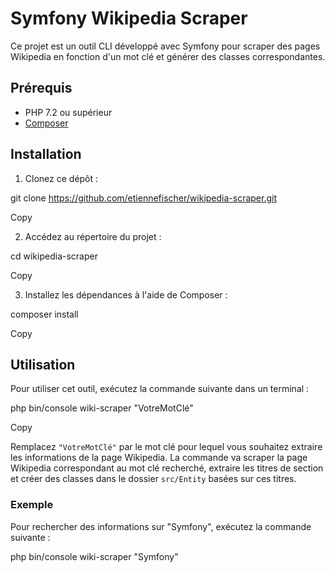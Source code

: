 # Symfony Wikipedia Scraper

Ce projet est un outil CLI développé avec Symfony pour scraper des pages Wikipedia en fonction d'un mot clé et générer des classes correspondantes.

## Prérequis

- PHP 7.2 ou supérieur
- [Composer](https://getcomposer.org/)

## Installation

1. Clonez ce dépôt :

git clone https://github.com/etiennefischer/wikipedia-scraper.git

Copy

2. Accédez au répertoire du projet :

cd wikipedia-scraper

Copy

3. Installez les dépendances à l'aide de Composer :

composer install

Copy

## Utilisation

Pour utiliser cet outil, exécutez la commande suivante dans un terminal :

php bin/console wiki-scraper "VotreMotClé"

Copy

Remplacez `"VotreMotClé"` par le mot clé pour lequel vous souhaitez extraire les informations de la page Wikipedia. La commande va scraper la page Wikipedia correspondant au mot clé recherché, extraire les titres de section et créer des classes dans le dossier `src/Entity` basées sur ces titres.

### Exemple

Pour rechercher des informations sur "Symfony", exécutez la commande suivante :

php bin/console wiki-scraper "Symfony"
